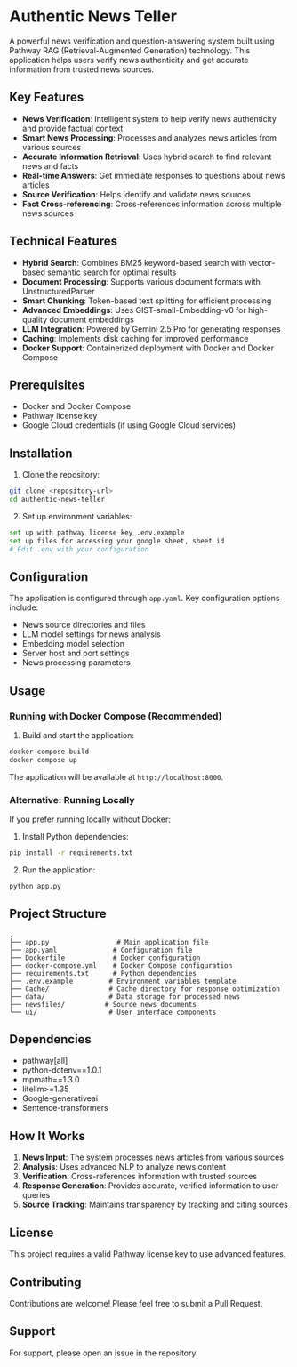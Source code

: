 # Authentic News Teller

A powerful news verification and question-answering system built using Pathway RAG (Retrieval-Augmented Generation) technology. This application helps users verify news authenticity and get accurate information from trusted news sources.

## Key Features

- **News Verification**: Intelligent system to help verify news authenticity and provide factual context
- **Smart News Processing**: Processes and analyzes news articles from various sources
- **Accurate Information Retrieval**: Uses hybrid search to find relevant news and facts
- **Real-time Answers**: Get immediate responses to questions about news articles
- **Source Verification**: Helps identify and validate news sources
- **Fact Cross-referencing**: Cross-references information across multiple news sources

## Technical Features

- **Hybrid Search**: Combines BM25 keyword-based search with vector-based semantic search for optimal results
- **Document Processing**: Supports various document formats with UnstructuredParser
- **Smart Chunking**: Token-based text splitting for efficient processing
- **Advanced Embeddings**: Uses GIST-small-Embedding-v0 for high-quality document embeddings
- **LLM Integration**: Powered by Gemini 2.5 Pro for generating responses
- **Caching**: Implements disk caching for improved performance
- **Docker Support**: Containerized deployment with Docker and Docker Compose

## Prerequisites

- Docker and Docker Compose
- Pathway license key
- Google Cloud credentials (if using Google Cloud services)

## Installation

1. Clone the repository:
```bash
git clone <repository-url>
cd authentic-news-teller
```

2. Set up environment variables:
```bash
set up with pathway license key .env.example
set up files for accessing your google sheet, sheet id
# Edit .env with your configuration
```

## Configuration

The application is configured through `app.yaml`. Key configuration options include:
- News source directories and files
- LLM model settings for news analysis
- Embedding model selection
- Server host and port settings
- News processing parameters

## Usage

### Running with Docker Compose (Recommended)

1. Build and start the application:
```bash
docker compose build
docker compose up
```

The application will be available at `http://localhost:8000`.

### Alternative: Running Locally

If you prefer running locally without Docker:

1. Install Python dependencies:
```bash
pip install -r requirements.txt
```

2. Run the application:
```bash
python app.py
```

## Project Structure

```
.
├── app.py                 # Main application file
├── app.yaml              # Configuration file
├── Dockerfile            # Docker configuration
├── docker-compose.yml    # Docker Compose configuration
├── requirements.txt      # Python dependencies
├── .env.example         # Environment variables template
├── Cache/               # Cache directory for response optimization
├── data/                # Data storage for processed news
├── newsfiles/          # Source news documents
└── ui/                  # User interface components
```

## Dependencies

- pathway[all]
- python-dotenv==1.0.1
- mpmath==1.3.0
- litellm>=1.35
- Google-generativeai
- Sentence-transformers

## How It Works

1. **News Input**: The system processes news articles from various sources
2. **Analysis**: Uses advanced NLP to analyze news content
3. **Verification**: Cross-references information with trusted sources
4. **Response Generation**: Provides accurate, verified information to user queries
5. **Source Tracking**: Maintains transparency by tracking and citing sources

## License

This project requires a valid Pathway license key to use advanced features.

## Contributing

Contributions are welcome! Please feel free to submit a Pull Request.

## Support

For support, please open an issue in the repository. 
